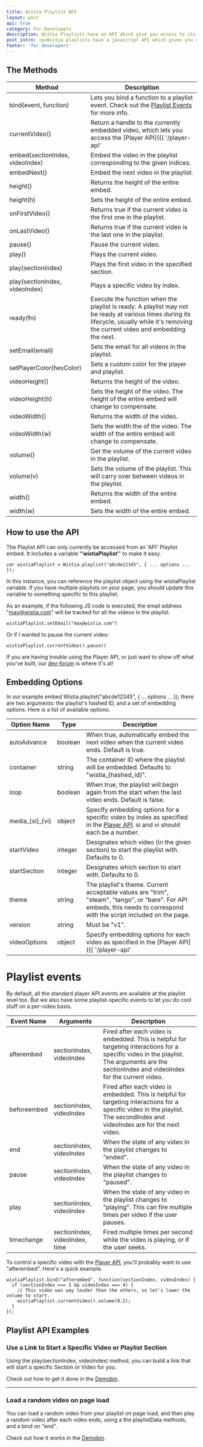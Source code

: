 ```yaml
---
title: Wistia Playlist API
layout: post
api: true
category: For Developers
description: Wistia Playlists have an API which give you access to its functionality and behavior! 
post_intro: <p>Wistia playlists have a javascript API which gives you control over its behavior, and gives you access to the Player API for the currently embedded video.</p>
footer: 'for_developers'
---
```


## The Methods

Method | Description
----- | -----------
bind(event, function)           | Lets you bind a function to a playlist event. Check out the [Playlist Events](#playlist-events) for more info.
currentVideo()                  | Return a handle to the currently embedded video, which lets you access the [Player API]({{ '/player-api' | post_url }}).
embed(sectionIndex, videoIndex) | Embed the video in the playlist corresponding to the given indices.
embedNext()                     | Embed the next video in the playlist.
height()                        | Returns the height of the entire embed.
height(h)                       | Sets the height of the entire embed.
onFirstVideo()                  | Returns true if the current video is the first one in the playlist.
onLastVideo()                   | Returns true if the current video is the last one in the playlist.
pause()                         | Pause the current video.
play()                          | Plays the current video.
play(sectionIndex)              | Plays the first video in the specified section.
play(sectionIndex, videoIndex)  | Plays a specific video by index.
ready(fn)                       | Execute the function when the playlist is ready. A playlist may not be ready at various times during its lifecycle, usually while it's removing the current video and embedding the next. 
setEmail(email)                 | Sets the email for all videos in the playlist.
setPlayerColor(hexColor)        | Sets a custom color for the player and playlist.
videoHeight()                   | Returns the height of the video.
videoHeight(h)                  | Sets the height of the video. The height of the entire embed will change to compensate.
videoWidth()                    | Returns the width of the video.
videoWidth(w)                   | Sets the width the of the video. The width of the entire embed will change to compensate.
volume()                        | Get the volume of the current video in the playlist.
volume(v)                       | Sets the volume of the playlist. This will carry over between videos in the playlist.
width()                         | Returns the width of the entire embed.
width(w)                        | Sets the width of the entire embed.

## How to use the API

The Playlist API can only currently be accessed from an 'API' Playlist embed. It includes a variable **''wistiaPlaylist''** to make it easy.

<pre><code class='language-javascript'>var wistiaPlaylist = Wistia.playlist("abcde12345", { ... options ... });</code></pre>

In this instance, you can reference the playlist object using the <span class="code">wistiaPlaylist</span> variable. If you have multiple playlists on your page, you should update this variable to something specific to this playlist.

As an example, if the following JS code is executed, the email address "max@wistia.com" will be tracked for all the videos in the playlist.

<pre><code class='language-javascript'>wistiaPlaylist.setEmail("max@wistia.com")</code></pre>

Or if I wanted to pause the current video:

<pre><code class='language-javascript'>wistiaPlaylist.currentVideo().pause()</code></pre>

If you are having trouble using the Player API, or just want to show off what you've built, our [dev-forum](http://dev-forum.wistia.com) is where it's at!

## Embedding Options

In our example embed <span class="code">Wistia.playlist("abcde12345", { ... options ... });</span> there are two arguments: the playlist's <span class="code">hashed ID</span>, and a set of <span class="code">embedding options</span>. Here is a list of available options:

Option Name     | Type    | Description
-----------     | ----    | -----------
autoAdvance     | boolean | When true, automatically embed the next video when the current video ends. Default is true.
container       | string  | The container ID where the playlist will be embedded. Defaults to "wistia_{hashed_id}".
loop            | boolean | When true, the playlist will begin again from the start when the last video ends. Default is false.
media\_\{si}\_\{vi} | object  | Specify embedding options for a specific video by index as specified in the [Player API](/player-api.html). si and vi should each be a number. 
startVideo      | integer | Designates which video (in the given section) to start the playlist with. Defaults to 0.
startSection    | integer | Designates which section to start with. Defaults to 0.
theme           | string  | The playlist's theme. Current acceptable values are "trim", "steam", "tango", or "bare". For API embeds, this needs to correspond with the script included on the page.
version         | string  | Must be "v1".
videoOptions    | object  | Specify embedding options for each video as specified in the [Player API]({{ '/player-api' | post_url }}).

# Playlist events

By default, all the standard player API events are available at the playlist level too. But we also have some playlist-specific events to let you do cool stuff on a per-video basis.

Event Name    | Arguments                       | Description
----------    | ---------                       | -----------
afterembed    | sectionIndex, videoIndex        | Fired after each video is embedded. This is helpful for targeting interactions for a specific video in the playlist. The arguments are the sectionIndex and videoIndex for the current video.
beforeembed   | sectionIndex, videoIndex        | Fired after each video is embedded. This is helpful for targeting interactions for a specific video in the playlist. The secondIndex and videoIndex are for the next video.
end           | sectionIndex, videoIndex        | When the state of any video in the playlist changes to "ended".
pause         | sectionIndex, videoIndex        | When the state of any video in the playlist changes to "paused".
play          | sectionIndex, videoIndex        | When the state of any video in the playlist changes to "playing". This can fire multiple times per video if the user pauses.
timechange    | sectionIndex, videoIndex, time  | Fired multiple times per second while the video is playing, or if the user seeks.

To control a specific video with the [Player API](/player-api.html), you'll probably want to use "afterembed". Here's a quick example.

<pre><code class='language-javascript'>wistiaPlaylist.bind("afterembed", function(sectionIndex, videoIndex) {
  if (sectionIndex === 1 && videoIndex === 4) {
    // This video was way louder than the others, so let's lower the volume to start.
    wistiaPlaylist.currentVideo().volume(0.2);
  }
});</code></pre>

## Playlist API Examples

### Use a Link to Start a Specific Video or Playlist Section

Using the <span class="code">play(sectionIndex, videoIndex)</span> method, you can build a link that will start a specific Section or Video for you.

Check out how to get it done in the [Demobin](http://wistia.github.com/demobin/playlist-control-links/).

---

### Load a random video on page load

You can load a random video from your playlist on page load, and then play a random video after each video ends, using a the playlistData methods, and a bind on "end".

Check out how it works in the [Demobin](http://wistia.github.com/demobin/random-playlist-video/).
